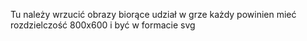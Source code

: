 Tu należy wrzucić obrazy biorące udział w grze
każdy powinien mieć rozdzielczość 800x600 i być w formacie svg
